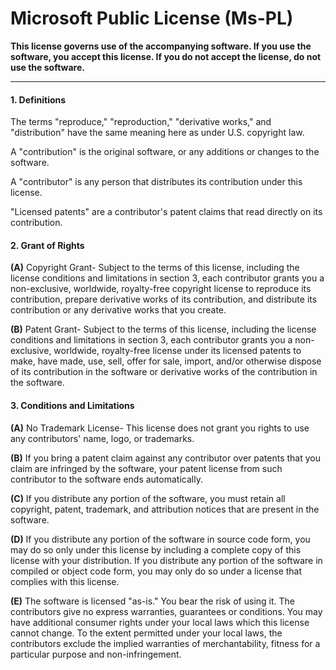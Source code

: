 # Microsoft Public License (Ms-PL)

**This license governs use of the accompanying software. If you use the software, you accept this license. If you do not accept the license, do not use the software.**

* * *

#### 1. Definitions

The terms "reproduce," "reproduction," "derivative works," and "distribution" have the same meaning here as under U.S. copyright law.

A "contribution" is the original software, or any additions or changes to the software.

A "contributor" is any person that distributes its contribution under this license.

"Licensed patents" are a contributor's patent claims that read directly on its contribution.

#### 2. Grant of Rights

**(A)** Copyright Grant- Subject to the terms of this license, including the license conditions and limitations in section 3, each contributor grants you a non-exclusive, worldwide, royalty-free copyright license to reproduce its contribution, prepare derivative works of its contribution, and distribute its contribution or any derivative works that you create.

**(B)** Patent Grant- Subject to the terms of this license, including the license conditions and limitations in section 3, each contributor grants you a non-exclusive, worldwide, royalty-free license under its licensed patents to make, have made, use, sell, offer for sale, import, and/or otherwise dispose of its contribution in the software or derivative works of the contribution in the software.

#### 3. Conditions and Limitations

**(A)** No Trademark License- This license does not grant you rights to use any contributors' name, logo, or trademarks.

**(B)** If you bring a patent claim against any contributor over patents that you claim are infringed by the software, your patent license from such contributor to the software ends automatically.

**(C)** If you distribute any portion of the software, you must retain all copyright, patent, trademark, and attribution notices that are present in the software.

**(D)** If you distribute any portion of the software in source code form, you may do so only under this license by including a complete copy of this license with your distribution. If you distribute any portion of the software in compiled or object code form, you may only do so under a license that complies with this license.

**(E)** The software is licensed "as-is." You bear the risk of using it. The contributors give no express warranties, guarantees or conditions. You may have additional consumer rights under your local laws which this license cannot change. To the extent permitted under your local laws, the contributors exclude the implied warranties of merchantability, fitness for a particular purpose and non-infringement.

